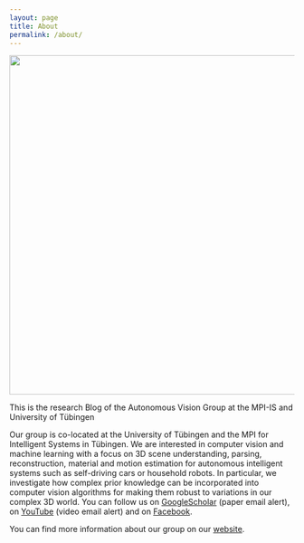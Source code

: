 ```yaml
---
layout: page
title: About
permalink: /about/
---
```

<div style="text-align: center">
<img src="{{ site.url }}/assets/about/avg_group.jpg" width="600" />
</div>

This is the research Blog of the Autonomous Vision Group at the MPI-IS and University of Tübingen 

Our group is co-located at the University of Tübingen and the MPI for Intelligent Systems in Tübingen. We are interested in computer vision and machine learning with a focus on 3D scene understanding, parsing, reconstruction, material and motion estimation for autonomous intelligent systems such as self-driving cars or household robots. In particular, we investigate how complex prior knowledge can be incorporated into computer vision algorithms for making them robust to variations in our complex 3D world. You can follow us on [GoogleScholar](https://scholar.google.ca/citations?user=SrVnrPcAAAAJ&hl=en) (paper email alert), on [YouTube](https://www.youtube.com/user/cvlibs) (video email alert) and on [Facebook](https://www.facebook.com/andreas.geiger.395). 

You can find more information about our group on our [website](https://avg.is.tuebingen.mpg.de/). 